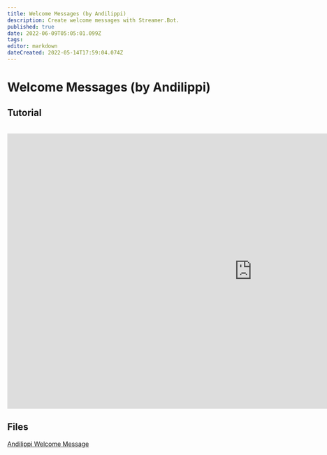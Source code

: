```yaml
---
title: Welcome Messages (by Andilippi)
description: Create welcome messages with Streamer.Bot.
published: true
date: 2022-06-09T05:05:01.099Z
tags: 
editor: markdown
dateCreated: 2022-05-14T17:59:04.074Z
---
```


# Welcome Messages (by Andilippi)
## Tutorial
<br>
<iframe width="1120" height="630" src="https://www.youtube.com/embed/ByBnM7_lh6A" title="YouTube video player" frameborder="0" allow="accelerometer; autoplay; clipboard-write; encrypted-media; gyroscope; picture-in-picture" allowfullscreen></iframe>

## Files
[Andilippi Welcome Message](https://cdn.discordapp.com/attachments/878288822620782612/879757058189176942/Andilippi_Welcome_Message.zip)